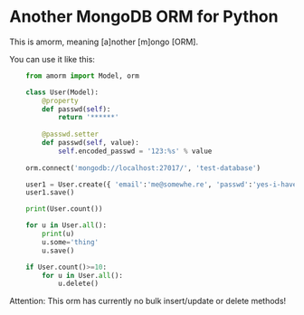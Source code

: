 Another MongoDB ORM for Python
========================================================================


This is amorm, meaning [a]nother [m]ongo [ORM].

You can use it like this:
```py
    from amorm import Model, orm

    class User(Model):
        @property
        def passwd(self):
            return '******'
        
        @passwd.setter
        def passwd(self, value):
            self.encoded_passwd = '123:%s' % value
    
    orm.connect('mongodb://localhost:27017/', 'test-database')

    user1 = User.create({ 'email':'me@somewhe.re', 'passwd':'yes-i-have-a-password' })
    user1.save()

    print(User.count())

    for u in User.all():
        print(u)
        u.some='thing'
        u.save()

    if User.count()>=10:
        for u in User.all():
            u.delete()
```

Attention: This orm has currently no bulk insert/update or delete methods!

